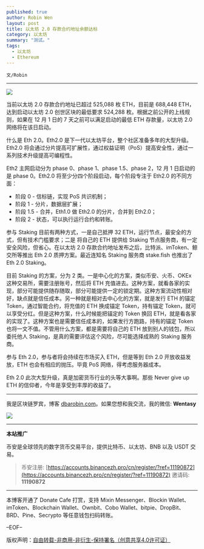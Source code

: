 ```yaml
---
published: true
author: Robin Wen
layout: post
title: 以太坊 2.0 存款合约地址余额达标
category: 以太坊
summary: "测试。"
tags:
  - 以太坊
  - Ethereum
---
```


`文/Robin`

***

![](https://cdn.dbarobin.com/xl9i2g7.png)

当前以太坊 2.0 存款合约地址已超过 525,088 枚 ETH，目前是 688,448 ETH，达到启动以太坊 2.0 创世区块的最低要求 524,288 枚。根据之前公开的上线规则，如果在 12 月 1 日的 7 天之前可以满足启动的最低 ETH 存款量，以太坊 2.0 网络将在该日启动。

什么是 Eth 2.0。Eth2.0 是下一代以太坊平台，整个社区准备多年的大型升级。Eth2.0 将会通过分片提高可扩展性，通过权益证明（PoS）提高安全性，通过一系列技术升级提高可编程性。

Eth2 主网启动分为 phase 0、phase 1、phase 1.5、phase 2，12 月 1 日启动的是 phase 0。Eth2.0 将至少分四个阶段启动，每个阶段专注于 Eth2.0 的不同方面：

* 阶段 0 - 信标链，实现 PoS 共识机制；
* 阶段 1 - 分片，数据层扩展；
* 阶段 1.5 - 合并，Eth1.0 做 Eth2.0 的分片，合并到 Eth2.0；
* 阶段 2 - 状态，可以执行运行合约和转账。

参与 Staking 目前有两种方式，一是自己抵押 32 ETH，运行节点，最安全的方式，但有技术门槛要求；二是
将自己的 ETH 提供给 Staking 节点服务商，有一定安全风险，但省心。在以太坊 2.0 存款合约地址发布之后，比特派、imToken、鲸交所等推出 Eth 2.0 质押方案。最近连知名 Staking 服务商 stake.fish 也推出了 Eth 2.0 Staking。

目前 Staking 的方案，分为 2 类。一是中心化的方案，类似币安、火币、OKEx 这种交易所，需要注册账号，然后将 ETH 充值进去。这种方案，就看各家的实现，部分可能提供随存随取，部分可能提供一定的锁定期。这种方案流动性相对好，缺点就是信任成本。另一种就是相对去中心化的方案，就是发行 ETH 的锚定 Token，通过智能合约，将充值的 ETH 换成锚定 Token，持有锚定 Token，就可以享受分红。但是这种方案，什么时候能把锚定的 Token 换回 ETH，就是看各家的实现了。这种方案也是需要信任成本的，如果发行方跑路，持有的锚定 Token 也将一文不值。不管用什么方案，都是需要将自己的 ETH 放到别人的钱包，所以委托他人 Staking，是真的需要评估这个风险，尽可能选择成熟的 Staking 服务商。

参与 Eth 2.0，参与者将会持续在市场买入 ETH，但是等到 Eth 2.0 开放收益发放，ETH 也会有相应的抛压。毕竟 PoS 网络，得考虑服务器成本。

Eth 2.0 此次大型升级，真是加密货币行业的头等大事啊。那些 Never give up ETH 的信仰者，今年是享受到丰厚的收益了。

***

我是区块链罗宾，博客 [dbarobin.com](https://dbarobin.com/)。如果您想和我交流，我的微信: **Wentasy**

![](https://cdn.dbarobin.com/v4yywe2.png)

***

**本站推广**

币安是全球领先的数字货币交易平台，提供比特币、以太坊、BNB 以及 USDT 交易。

> 币安注册: [https://accounts.binancezh.pro/cn/register/?ref=11190872](https://accounts.binancezh.pro/cn/register/?ref=11190872)
> 邀请码: **11190872**

***

本博客开通了 Donate Cafe 打赏，支持 Mixin Messenger、Blockin Wallet、imToken、Blockchain Wallet、Ownbit、Cobo Wallet、bitpie、DropBit、BRD、Pine、Secrypto 等任意钱包扫码转账。

<center>
    <div class="--donate-button"
         data-button-id="f8b9df0d-af9a-460d-8258-d3f435445075"
    ></div>
</center>

–EOF–

版权声明：[自由转载-非商用-非衍生-保持署名（创意共享4.0许可证）](http://creativecommons.org/licenses/by-nc-nd/4.0/deed.zh)